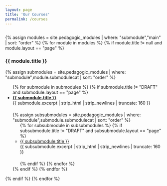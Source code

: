 ```yaml
---
layout: page
title: 'Our Courses'
permalink: /courses
---
```


<div class="info" style="margin-top: 2em">
    <div class="goal mx-5">
        <div class="mCourses">
            <div class="row">
                {% assign modules = site.pedagogic_modules | where: "submodule","main" | sort: "order" %}
                {% for module in modules %}
                {% if module.title != null and module.layout == "page" %}
                <div class="courseBox col-6 px-6" style="margin-bottom: 1em">
                    <div class="ui tab segment active">
                        <div class="modules">
                            <h3>{{ module.title }}</h3>
                            {% assign submodules = site.pedagogic_modules | where: "submodule",module.submodulecat |
                            sort: "order" %}
                            <ul>
                                {% for submodule in submodules %}
                                {% if submodule.title != "DRAFT" and submodule.layout == "page" %}
                                <li>
                                    <strong><a href="{{ site.baseurl }}{{ submodule.url }}">{{ submodule.title }}</a></strong>
                                    <br/>
                                    <div class="excerpt" style="padding-bottom: 1.5em">{{ submodule.excerpt | strip_html | strip_newlines | truncate: 160 }}</div>
                                    {% assign subsubmodules = site.pedagogic_modules | where: "submodule",submodule.submodulecat | sort: "order" %}
                                    <ul>
                                        {% for subsubmodule in subsubmodules %}
                                        {% if subsubmodule.title != "DRAFT" and subsubmodule.layout == "page" %}
                                        <li>
                                            <a href="{{ site.baseurl }}{{ subsubmodule.url }}">
                                                {{ subsubmodule.title }}</a>
                                                <br/>
                                                <div class="excerpt" style="padding-bottom: 1.5em">{{ subsubmodule.excerpt | strip_html | strip_newlines | truncate: 160 }}</div>
                                        </li>
                                        {% endif %}
                                        {% endfor %}
                                    </ul>
                                </li>
                                {% endif %}
                                {% endfor %}
                            </ul>
                        </div>
                    </div>
                </div>
                {% endif %}
                {% endfor %}
            </div>
        </div>
    </div>
</div>
